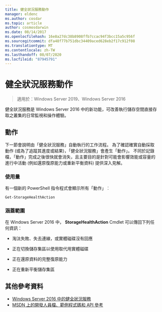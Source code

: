 ```yaml
---
title: 健全狀況服務動作
manager: eldenc
ms.author: cosdar
ms.topic: article
author: cosmosdarwin
ms.date: 08/14/2017
ms.openlocfilehash: 16e8a27dc38b8908ffb7ccac94f3bcc15a5c956f
ms.sourcegitcommit: dfa48f77b751dbc34409aced628eb2f17c912f08
ms.translationtype: MT
ms.contentlocale: zh-TW
ms.lasthandoff: 08/07/2020
ms.locfileid: "87945791"
---
```

# <a name="health-service-actions"></a>健全狀況服務動作

> 適用於：Windows Server 2019、Windows Server 2016

健全狀況服務是 Windows Server 2016 中的新功能，可改善執行儲存空間直接存取之叢集的日常監視和操作體驗。

## <a name="actions"></a>動作

下一節會說明由「健全狀況服務」自動執行的工作流程。 為了確認確實自動採取動作 (或為了追蹤其進度或結果)，「健全狀況服務」會產生「動作」。 不同於記錄檔，「動作」完成之後很快就會消失，且主要目的是針對可能會影響效能或容量的進行中活動 (例如還原復原能力或重新平衡資料) 提供深入見解。

### <a name="usage"></a>使用量

有一個新的 PowerShell 指令程式會顯示所有「動作」︰

```PowerShell
Get-StorageHealthAction
```

### <a name="coverage"></a>涵蓋範圍

在 Windows Server 2016 中， **StorageHealthAction** Cmdlet 可以傳回下列任何資訊：

-   淘汰失敗、失去連線，或實體磁碟沒有回應

-   正在切換儲存集區以使用取代用實體磁碟

-   正在還原資料的完整復原能力

-   正在重新平衡儲存集區

## <a name="additional-references"></a>其他參考資料

- [Windows Server 2016 中的健全狀況服務](health-service-overview.md)
- [MSDN 上的開發人員檔、範例程式碼和 API 參考](https://msdn.microsoft.com/windowshealthservice)
